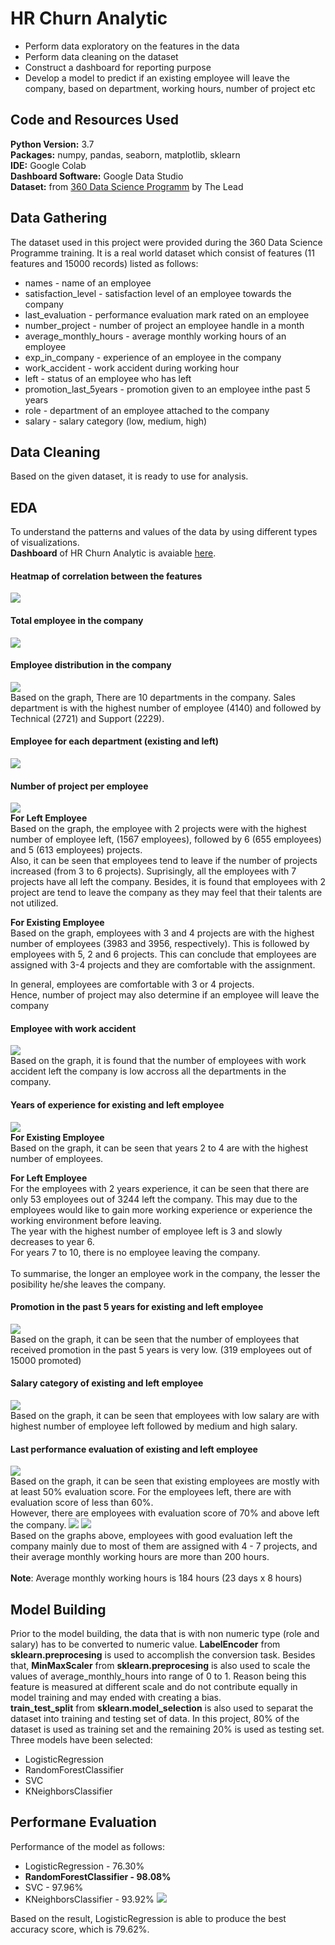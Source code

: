 # HR Churn Analytic

* Perform data exploratory on the features in the data
* Perform data cleaning on the dataset 
* Construct a dashboard for reporting purpose 
* Develop a model to predict if an existing employee will leave the company, based on department, working hours, number of project etc

## Code and Resources Used

**Python Version:** 3.7 <br>
**Packages:** numpy, pandas, seaborn, matplotlib, sklearn <br>
**IDE:** Google Colab <br>
**Dashboard Software:** Google Data Studio <br>
**Dataset:** from [360 Data Science Programm](https://thelead.io/data-science-360) by The Lead 

## Data Gathering

The dataset used in this project were provided during the 360 Data Science Programme training. It is a real world dataset which consist of features (11 features and 15000 records) listed as follows: <br>
* names - name of an employee
* satisfaction_level - satisfaction level of an employee towards the company
* last_evaluation - performance evaluation mark rated on an employee
* number_project - number of project an employee handle in a month
* average_monthly_hours - average monthly working hours of an employee
* exp_in_company - experience of an employee in the company
* work_accident - work accident during working hour
* left - status of an employee who has left
* promotion_last_5years - promotion given to an employee inthe past 5 years
* role - department of an employee attached to the company
* salary - salary category (low, medium, high)

## Data Cleaning

Based on the given dataset, it is ready to use for analysis. 

## EDA

To understand the patterns and values of the data by using different types of visualizations. <br>
**Dashboard** of HR Churn Analytic is avaiable [here](https://datastudio.google.com/reporting/1774b914-a1c3-4b3b-b537-5534ffbc1889).

#### Heatmap of correlation between the features 
![](/images/HRC_Corr.png)
  
#### Total employee in the company
![](/images/TotalEmp.png)

#### Employee distribution in the company
![](/images/EmpDistribution.png)
<br> Based on the graph, There are 10 departments in the company. Sales department is with the highest number of employee (4140) and followed by Technical (2721) and Support (2229). <br> 

#### Employee for each department (existing and left)
![](/images/Exist_vs_Left_Dept.png)

#### Number of project per employee
![](/images/Emp_vs_proj.png)
<br>**For Left Employee** <br>
Based on the graph, the employee with 2 projects were with the highest number of employee left, (1567 employees), followed by 6 (655 employees) and 5 (613 employees) projects. <br> Also, it can be seen that employees tend to leave if the number of projects increased (from 3 to 6 projects). Suprisingly, all the employees with 7 projects have all left the company. Besides, it is found that employees with 2 project are tend to leave the company as they may feel that their talents are not utilized. <br> 

**For Existing Employee** <br>
Based on the graph, employees with 3 and 4 projects are with the highest number of employees (3983 and 3956, respectively). This is followed by employees with 5, 2 and 6 projects. This can conclude that employees are assigned with 3-4 projects and they are comfortable with the assignment. <br> 

In general, employees are comfortable with 3 or 4 projects. <br> Hence, number of project may also determine if an employee will leave the company <br>

#### Employee with work accident
![](/images/Emp_vs_WorkAcc.png)
<br> Based on the graph, it is found that the number of employees with work accident left the company is low accross all the departments in the company. <br>

#### Years of experience for existing and left employee
![](/images/Emp_vs_exp.png)
<br> **For Existing Employee** <br>
Based on the graph, it can be seen that years 2 to 4 are with the highest number of employees. <br>

**For Left Employee** <br>
For the employees with 2 years experience, it can be seen that there are only 53 employees out of 3244 left the company. This may due to the employees would like to gain more working experience or experience the working environment before leaving. <br>
The year with the highest number of employee left is 3 and slowly decreases to year 6. <br>
For years 7 to 10, there is no employee leaving the company. <br><br>
To summarise, the longer an employee work in the company, the lesser the posibility he/she leaves the company. <br>

#### Promotion in the past 5 years for existing and left employee
![](/images/Emp_vs_promo.png)
<br> Based on the graph, it can be seen that the number of employees that received promotion in the past 5 years is very low. (319 employees out of 15000 promoted) <br>

#### Salary category of existing and left employee
![](/images/Emp_vs_sal.png)
<br> Based on the graph, it can be seen that employees with low salary are with highest number of employee left followed by medium and high salary. <br> 

#### Last performance evaluation of existing and left employee
![](/images/Emp_vs_evaluation.png)
<br> Based on the graph, it can be seen that existing employees are mostly with at least 50% evaluation score. For the employees left, there are with evaluation score of less than 60%. <br> However, there are employees with evaluation score of 70% and above left the company. 
![](/images/Emp_vs_workHours.png) 
![](/images/Emp_vs_workHours_2.png)
<br> Based on the graphs above, employees with good evaluation left the company mainly due to most of them are assigned with 4 - 7 projects, and their average monthly working hours are more than 200 hours. <br><br> **Note**: Average monthly working hours is 184 hours (23 days x 8 hours) <br>

## Model Building

Prior to the model building, the data that is with non numeric type (role and salary) has to be converted to numeric value. **LabelEncoder** from **sklearn.preprocesing** is used to accomplish the conversion task. Besides that, **MinMaxScaler** from **sklearn.preprocesing** is also used to scale the values of average_monthly_hours into range of 0 to 1. Reason being this feature is measured at different scale and do not contribute equally in model training and may ended with creating a bias. <br> 
**train_test_split** from **sklearn.model_selection** is also used to separat the dataset into training and testing set of data. In this project, 80% of the dataset is used as training set and the remaining 20% is used as testing set. <br>
Three models have been selected: <br>
* LogisticRegression
* RandomForestClassifier
* SVC
* KNeighborsClassifier  

## Performane Evaluation

Performance of the model as follows: <br>
* LogisticRegression - 76.30%
* **RandomForestClassifier - 98.08%**
* SVC - 97.96%
* KNeighborsClassifier - 93.92%
![](/images/model_performance_HRC.png)

Based on the result, LogisticRegression is able to produce the best accuracy score, which is 79.62%.























